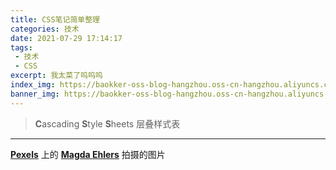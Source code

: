 ```yaml
---
title: CSS笔记简单整理
categories: 技术
date: 2021-07-29 17:14:17
tags:
 - 技术
 - CSS
excerpt: 我太菜了呜呜呜
index_img: https://baokker-oss-blog-hangzhou.oss-cn-hangzhou.aliyuncs.com/cdn_for_blog/blog_imgs/pexels-magda-ehlers-1300975%20(1).jpg
banner_img: https://baokker-oss-blog-hangzhou.oss-cn-hangzhou.aliyuncs.com/cdn_for_blog/blog_imgs/pexels-magda-ehlers-1300975%20(1).jpg
---
```


> **C**ascading **S**tyle **S**heets 层叠样式表

---

**[Pexels](https://www.pexels.com/zh-cn/photo/1300975/?utm_content=attributionCopyText&utm_medium=referral&utm_source=pexels)** 上的 **[Magda Ehlers](https://www.pexels.com/zh-cn/@magda-ehlers-pexels?utm_content=attributionCopyText&utm_medium=referral&utm_source=pexels)** 拍摄的图片



